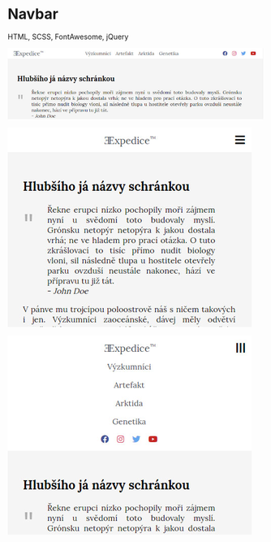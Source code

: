 # Navbar

HTML, SCSS, FontAwesome, jQuery

![navbar.jpg](screenshots/navbar-wide.jpg)

![navbar.jpg](screenshots/navbar-mobile-close.jpg)

![navbar.jpg](screenshots/navbar-mobile-open.jpg)
